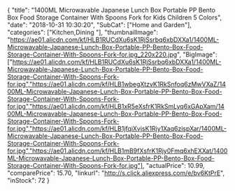 {
	"title": "1400ML Microwavable Japanese Lunch Box Portable PP Bento Box Food Storage Container With Spoons Fork for Kids Children 5 Colors",
	"date": "2018-10-31 10:30:20",
	"SubCat": ["Home and Garden"],
	"categories": ["Kitchen,Dining "],
	"thumbnailImage": "https://ae01.alicdn.com/kf/HLB1RUCdXu6sK1RjSsrbq6xbDXXa1/1400ML-Microwavable-Japanese-Lunch-Box-Portable-PP-Bento-Box-Food-Storage-Container-With-Spoons-Fork-for.jpg_220x220.jpg",
	"BigImage": ["https://ae01.alicdn.com/kf/HLB1RUCdXu6sK1RjSsrbq6xbDXXa1/1400ML-Microwavable-Japanese-Lunch-Box-Portable-PP-Bento-Box-Food-Storage-Container-With-Spoons-Fork-for.jpg","https://ae01.alicdn.com/kf/HLB1wbegXtzvK1RkSnfoq6zMwVXaZ/1400ML-Microwavable-Japanese-Lunch-Box-Portable-PP-Bento-Box-Food-Storage-Container-With-Spoons-Fork-for.jpg","https://ae01.alicdn.com/kf/HLB1xR5eXsfrK1RkSmLyq6xGApXam/1400ML-Microwavable-Japanese-Lunch-Box-Portable-PP-Bento-Box-Food-Storage-Container-With-Spoons-Fork-for.jpg","https://ae01.alicdn.com/kf/HLB1jfqiXvjsK1Rjy1Xaq6zispXar/1400ML-Microwavable-Japanese-Lunch-Box-Portable-PP-Bento-Box-Food-Storage-Container-With-Spoons-Fork-for.jpg","https://ae01.alicdn.com/kf/HLB1mB9fXsfrK1Rjy0Fmq6xhEXXat/1400ML-Microwavable-Japanese-Lunch-Box-Portable-PP-Bento-Box-Food-Storage-Container-With-Spoons-Fork-for.jpg"],
	"actualPrice": 10.99,
	"comparePrice": 15.70,
	"linkurl": "http://s.click.aliexpress.com/e/bv6KtPrE",
	"inStock": 72
}

